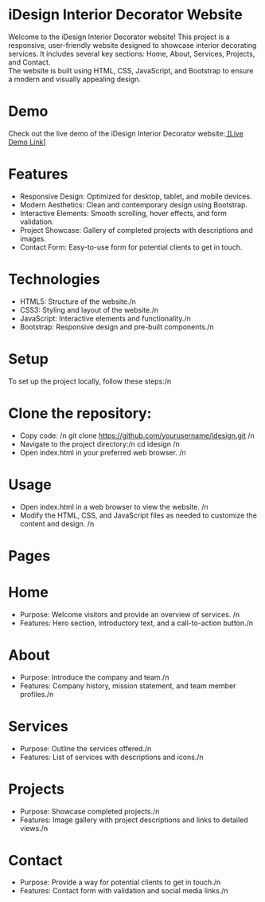 # iDesign Interior Decorator Website

Welcome to the iDesign Interior Decorator website! This project is a responsive, user-friendly website designed to showcase interior decorating services.
It includes several key sections: Home, About, Services, Projects, and Contact.  
The website is built using HTML, CSS, JavaScript, and Bootstrap to ensure a modern and visually appealing design.
# Demo
Check out the live demo of the iDesign Interior Decorator website:[ [Live Demo Link]](https://hadiqaaziz.github.io/iDesign/)

# Features
- Responsive Design:  Optimized for desktop, tablet, and mobile devices.
- Modern Aesthetics: Clean and contemporary design using Bootstrap.
- Interactive Elements: Smooth scrolling, hover effects, and form validation.
- Project Showcase: Gallery of completed projects with descriptions and images.
- Contact Form: Easy-to-use form for potential clients to get in touch.
# Technologies
- HTML5: Structure of the website./n 
- CSS3: Styling and layout of the website./n 
- JavaScript: Interactive elements and functionality./n 
- Bootstrap: Responsive design and pre-built components./n 
# Setup
To set up the project locally, follow these steps:/n 

# Clone the repository:
- Copy code: /n git clone https://github.com/yourusername/idesign.git /n 
- Navigate to the project directory:/n cd idesign /n 
- Open index.html in your preferred web browser. /n 
# Usage
- Open index.html in a web browser to view the website. /n 
- Modify the HTML, CSS, and JavaScript files as needed to customize the content and design. /n 
# Pages
# Home
- Purpose: Welcome visitors and provide an overview of services. /n 
- Features: Hero section, introductory text, and a call-to-action button./n  
# About
- Purpose: Introduce the company and team./n 
- Features: Company history, mission statement, and team member profiles./n 
# Services
- Purpose: Outline the services offered./n 
- Features: List of services with descriptions and icons./n 
# Projects
- Purpose: Showcase completed projects./n 
- Features: Image gallery with project descriptions and links to detailed views./n 
# Contact
- Purpose: Provide a way for potential clients to get in touch./n 
- Features: Contact form with validation and social media links./n 
